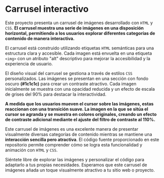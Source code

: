 # Carrusel interactivo

Este proyecto presenta un carrusel de imágenes desarrollado con `HTML` y `CSS`. **El carrusel muestra una serie de imágenes en una disposición horizontal, permitiendo a los usuarios explorar diferentes categorías de contenido de manera interactiva.**

El carrusel está construido utilizando etiquetas `HTML` semánticas para una estructura clara y accesible. Cada imagen está envuelta en una etiqueta `<img>` con un atributo "alt" descriptivo para mejorar la accesibilidad y la experiencia de usuario.

El diseño visual del carrusel se gestiona a través de estilos `CSS` personalizados. Las imágenes se presentan en una sección con fondo oscuro **(#1c1c1c)** para crear un contraste atractivo. Cada imagen inicialmente se muestra con una opacidad reducida y un efecto de escala de grises del 90% para destacar la interactividad.

**A medida que los usuarios mueven el cursor sobre las imágenes, estas reaccionan con una transición suave. La imagen en la que se sitúa el cursor se agranda y se muestra en colores originales, creando un efecto de contraste adicional mediante el ajuste del filtro de contraste al 110%.**

Este carrusel de imágenes es una excelente manera de presentar visualmente diversas categorías de contenido mientras se mantiene una **interacción sencilla pero atractiva**. El código fuente proporcionado en este repositorio permite comprender cómo se logra esta funcionalidad y animación con `HTML` y `CSS`.

Siéntete libre de explorar las imágenes y personalizar el código para adaptarlo a tus propias necesidades. Esperamos que este carrusel de imágenes añada un toque visualmente atractivo a tu sitio web o proyecto.